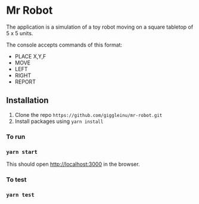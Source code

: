 # Mr Robot
The application is a simulation of a toy robot moving on a square tabletop of 5 x 5 units.

The console accepts commands of this format:

- PLACE X,Y,F
- MOVE
- LEFT
- RIGHT
- REPORT

## Installation
1. Clone the repo `https://github.com/giggleinu/mr-robot.git`
2. Install packages using `yarn install`

### To run 
### `yarn start`
This should open [http://localhost:3000](http://localhost:3000) in the browser.

### To test
### `yarn test`

